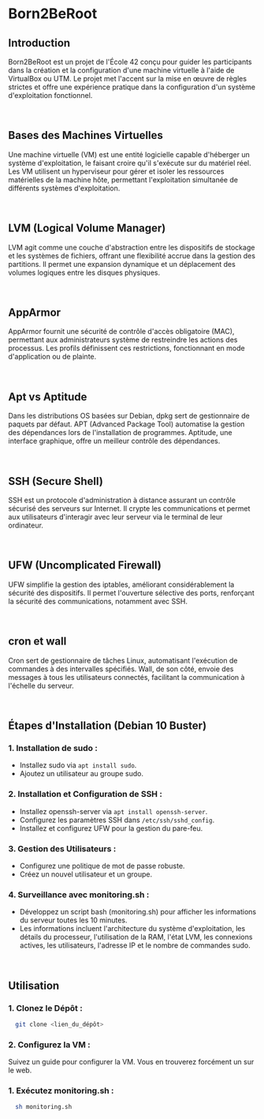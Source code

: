 # Born2BeRoot

## Introduction

Born2BeRoot est un projet de l'École 42 conçu pour guider les participants dans la création et la configuration d'une machine virtuelle à l'aide de VirtualBox ou UTM. Le projet met l'accent sur la mise en œuvre de règles strictes et offre une expérience pratique dans la configuration d'un système d'exploitation fonctionnel.

<br>

## Bases des Machines Virtuelles

Une machine virtuelle (VM) est une entité logicielle capable d'héberger un système d'exploitation, le faisant croire qu'il s'exécute sur du matériel réel. Les VM utilisent un hyperviseur pour gérer et isoler les ressources matérielles de la machine hôte, permettant l'exploitation simultanée de différents systèmes d'exploitation.

<br>

## LVM (Logical Volume Manager)

LVM agit comme une couche d'abstraction entre les dispositifs de stockage et les systèmes de fichiers, offrant une flexibilité accrue dans la gestion des partitions. Il permet une expansion dynamique et un déplacement des volumes logiques entre les disques physiques.

<br>

## AppArmor

AppArmor fournit une sécurité de contrôle d'accès obligatoire (MAC), permettant aux administrateurs système de restreindre les actions des processus. Les profils définissent ces restrictions, fonctionnant en mode d'application ou de plainte.

<br>

## Apt vs Aptitude

Dans les distributions OS basées sur Debian, dpkg sert de gestionnaire de paquets par défaut. APT (Advanced Package Tool) automatise la gestion des dépendances lors de l'installation de programmes. Aptitude, une interface graphique, offre un meilleur contrôle des dépendances.

<br>

## SSH (Secure Shell)

SSH est un protocole d'administration à distance assurant un contrôle sécurisé des serveurs sur Internet. Il crypte les communications et permet aux utilisateurs d'interagir avec leur serveur via le terminal de leur ordinateur.

<br>

## UFW (Uncomplicated Firewall)

UFW simplifie la gestion des iptables, améliorant considérablement la sécurité des dispositifs. Il permet l'ouverture sélective des ports, renforçant la sécurité des communications, notamment avec SSH.

<br>

## cron et wall

Cron sert de gestionnaire de tâches Linux, automatisant l'exécution de commandes à des intervalles spécifiés. Wall, de son côté, envoie des messages à tous les utilisateurs connectés, facilitant la communication à l'échelle du serveur.

<br>

## Étapes d'Installation (Debian 10 Buster)

### 1. Installation de sudo :

- Installez sudo via `apt install sudo`.
- Ajoutez un utilisateur au groupe sudo.

### 2. Installation et Configuration de SSH :

- Installez openssh-server via `apt install openssh-server`.
- Configurez les paramètres SSH dans `/etc/ssh/sshd_config`.
- Installez et configurez UFW pour la gestion du pare-feu.

### 3. Gestion des Utilisateurs :

- Configurez une politique de mot de passe robuste.
- Créez un nouvel utilisateur et un groupe.

### 4. Surveillance avec monitoring.sh :

- Développez un script bash (monitoring.sh) pour afficher les informations du serveur toutes les 10 minutes.
- Les informations incluent l'architecture du système d'exploitation, les détails du processeur, l'utilisation de la RAM, l'état LVM, les connexions actives, les utilisateurs, l'adresse IP et le nombre de commandes sudo.

<br>

## Utilisation

### 1. Clonez le Dépôt :

```bash
  git clone <lien_du_dépôt>
```

### 2. Configurez la VM :

Suivez un guide pour configurer la VM. Vous en trouverez forcément un sur le web.

### 1. Exécutez monitoring.sh :

```bash
  sh monitoring.sh
```

